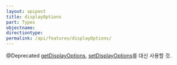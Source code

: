 ```yaml
---
layout: apipost
title: displayOptions
part: Types
objectname: 
directiontype: 
permalink: /api/features/displayOptions/
---
```



@Deprecated [getDisplayOptions](/api/features/), [setDisplayOptions](/api/features/)를 대신 사용할 것.
